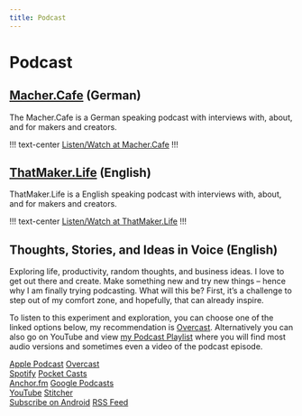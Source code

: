 ```yaml
---
title: Podcast
---
```


# Podcast

## [Macher.Cafe](https://Macher.Cafe) (German)

The Macher.Cafe is a German speaking podcast with interviews with, about, and for makers and creators.

!!! text-center
<a class='btn btn-block' href='https://Macher.Cafe'>Listen/Watch at Macher.Cafe</a>
!!!

## [ThatMaker.Life](https://ThatMaker.Life) (English)

ThatMaker.Life is a English speaking podcast with interviews with, about, and for makers and creators.

!!! text-center
<a class='btn btn-block' href='https://ThatMaker.Life'>Listen/Watch at ThatMaker.Life</a>
!!!

## Thoughts, Stories, and Ideas in Voice (English)

Exploring life, productivity, random thoughts, and business ideas. I love to get out there and create. Make something new and try new things – hence why I am finally trying podcasting. What will this be? First, it’s a challenge to step out of my comfort zone, and hopefully, that can already inspire.

To listen to this experiment and exploration, you can choose one of the linked options below, my recommendation is [Overcast](https://chrisspiegl.com/podcast/overcast). Alternatively you can also go on YouTube and view [my Podcast Playlist](/podcast/youtube) where you will find most audio versions and sometimes even a video of the podcast episode.

<div class="side-by-side">
  <a class="btn btn-block" href="https://chrisspiegl.com/podcast/applepodcast">Apple Podcast</a>
  <a class="btn btn-block" href="https://chrisspiegl.com/podcast/overcast">Overcast</a>
</div>
<div class="side-by-side">
  <a class="btn btn-block" href="https://chrisspiegl.com/podcast/spotify">Spotify</a>
  <a class="btn btn-block" href="https://chrisspiegl.com/podcast/pocketcasts">Pocket Casts</a>
</div>
<div class="side-by-side">
  <a class="btn btn-block" href="https://chrisspiegl.com/podcast/anchor">Anchor.fm</a>
  <a class="btn btn-block" href="https://chrisspiegl.com/podcast/google">Google Podcasts</a>
</div>
<div class="side-by-side">
  <a class="btn btn-block" href="https://chrisspiegl.com/podcast/youtube">YouTube</a>
  <a class="btn btn-block" href="https://chrisspiegl.com/podcast/stitcher">Stitcher</a>
</div>
<div class="side-by-side">
  <a class="btn btn-block" href="https://chrisspiegl.com/podcast/android">Subscribe on Android</a>
  <a class="btn btn-block" href="https://chrisspiegl.com/podcast/feed">RSS Feed</a>
</div>

